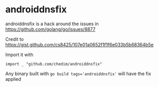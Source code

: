 # androiddnsfix

androiddnsfix is a hack around the issues in https://github.com/golang/go/issues/8877

Credit to https://gist.github.com/cs8425/107e01a0652f1f1f6e033b5b68364b5e

Import it with

```golang
import _ "github.com/chedim/androiddnsfix"
```

Any binary built with `go build tags='androiddnsfix'` will have the fix applied
